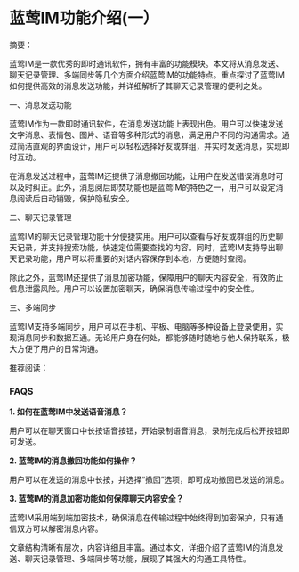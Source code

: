 # 蓝莺IM功能介绍(一）

摘要：

蓝莺IM是一款优秀的即时通讯软件，拥有丰富的功能模块。本文将从消息发送、聊天记录管理、多端同步等几个方面介绍蓝莺IM的功能特点。重点探讨了蓝莺IM如何提供高效的消息发送功能，并详细解析了其聊天记录管理的便利之处。

一、消息发送功能

蓝莺IM作为一款即时通讯软件，在消息发送功能上表现出色。用户可以快速发送文字消息、表情包、图片、语音等多种形式的消息，满足用户不同的沟通需求。通过简洁直观的界面设计，用户可以轻松选择好友或群组，并实时发送消息，实现即时互动。

在消息发送过程中，蓝莺IM还提供了消息撤回功能，让用户在发送错误消息时可以及时纠正。此外，消息阅后即焚功能也是蓝莺IM的特色之一，用户可以设定消息阅读后自动销毁，保护隐私安全。

二、聊天记录管理

蓝莺IM的聊天记录管理功能十分便捷实用。用户可以查看与好友或群组的历史聊天记录，并支持搜索功能，快速定位需要查找的内容。同时，蓝莺IM支持导出聊天记录功能，用户可以将重要的对话内容保存到本地，方便随时查阅。

除此之外，蓝莺IM还提供了消息加密功能，保障用户的聊天内容安全，有效防止信息泄露风险。用户可以设置加密聊天，确保消息传输过程中的安全性。

三、多端同步

蓝莺IM支持多端同步，用户可以在手机、平板、电脑等多种设备上登录使用，实现消息同步和数据互通。无论用户身在何处，都能够随时随地与他人保持联系，极大方便了用户的日常沟通。

推荐阅读：

### FAQS

**1. 如何在蓝莺IM中发送语音消息？**

用户可以在聊天窗口中长按语音按钮，开始录制语音消息，录制完成后松开按钮即可发送。

**2. 蓝莺IM的消息撤回功能如何操作？**

用户可以在发送的消息中长按，并选择“撤回”选项，即可成功撤回已发送的消息。

**3. 蓝莺IM的消息加密功能如何保障聊天内容安全？**

蓝莺IM采用端到端加密技术，确保消息在传输过程中始终得到加密保护，只有通信双方可以解密消息内容。

文章结构清晰有层次，内容详细且丰富。通过本文，详细介绍了蓝莺IM的消息发送、聊天记录管理、多端同步等功能，展现了其强大的沟通工具特性。
